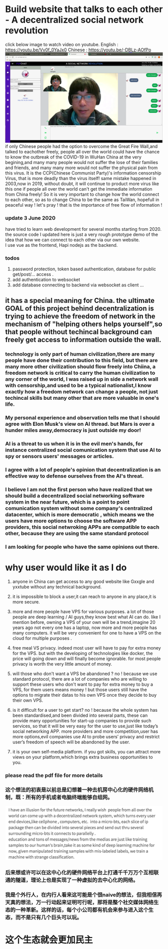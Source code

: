# Build website that talks to each other - A decentralized social network revolution
click below image to watch video on youtube.
English : https://youtu.be/Vv0f_0YaJx0
Chinese : https://youtu.be/-DBLz-AOfPo
[![IMAGE ALT TEXT HERE](https://raw.githubusercontent.com/brianwchh/decentrialized-social-networking-software-system_1/master/pic/p2p.png)](https://youtu.be/Vv0f_0YaJx0)
if only Chinese people had the option to overcome the Great Fire Wall,and talked to eachother freely, people all over the world could have the chance to know the outbreak of the COVID-19 in WuHan China at the very begining,and many many people would not suffer the lose of their families and friends, and many many more would not suffer the physical pain from this virus. 
It is the CCP(Chinese Communist Party)'s information censorship Virus, that is more deadly than the virus itself! same mistake happened in 2003,now in 2019, without doubt, it will continue to product more virus like this one if people all over the world can't get the immediate information from China freely! 
So it is very important to change how the world connect to each other, so as to change China to be the same as TaiWan, hopefull in peaceful way ! let's pray !
that is the importance of free flow of information !  

### update 3 June 2020
have tried to learn web development for several months starting from 2020. the source code I updated here is just a very rough prototype demo of the idea that how we can connect to each other via our own website.  
I use vue as the frontend, Hapi nodejs as the backend. 

### todos 
1. password protection, token based authentication, database for public get/post/... access .
1. add authentication to websocket
2. add database connecting to backend via websocket as client 
...


## it has a special meaning for China. the ultimate GOAL of this project behind decentralization is trying to achieve the freedom of network in the mechanism of "helping others helps yourself",so that people without techincal background can freely get access to information outside the wall. 
### technology is only part of human civilization,there are many people have done their contribution to this field, but there are many more other civilization should flow freely into Chiina, a freedom network is critical to carry the human civilization to any corner of the world, I was raised up in side a network wall with censorship,and used to be a typical nationalist,I know exactly how a freedom network can change a people, not just techincal skills but many other that are more valuable in one's life. 

### My personal experience and observation tells me that I should agree with Elon Musk's view on AI thread. but Mars is over a hunder miles away,democracy is just outside my door!
### AI is a threat to us when it is in the evil men's hands, for instance centralized social comunication system that use AI to spy or sensors users' messages or articles.
### I agree with a lot of people's opinion that decentralization is an effective way to defense ourselves from the AI's threat. 
### I believe I am not the first person who have realized that we should build a decentralized social networking software system in the near future, which is a point to point comunication system without some company's centralized datacenter, which is more democratic , which means we the users have more options to choose the software APP providers, this social netwroking APPs are compatible to each other, because they are using the same standard protocol
### I am looking for people who have the same opinions out there.

# why user would like it as I do
1. anyone in China can get access to any good website like Gxxgle and yxxtube without any technical background.
2. it is impossible to block a user,it can reach to anyone in any place,it is more secure.

3. more and more people have VPS for various purposes. a lot of those people are deep learning / AI guys,they know best what AI can do. like I mention before, owning a VPS of your own will be a trend,imagine 20 years ago not every one has a laptop, now more and more people has many computers. it will be very convenient for one to have a VPS on the cloud for multiple purposes .

4. free meal VS privacy. indeed most user will have to pay for extra money for the VPS. but with the developing of technologies like docker, the price will going down and will finally become ignorable. for most people privacy is worth the very little amount of money. 

5. will those who don't want a VPS be abandoned ? no ! because we use standard protocol, there are a lot of companies who are willing to support these users who don't want to pay for extra money to buy a VPS, for them users means money ! but those users still have the options to migrate their datas to his own VPS once they decide to buy their own VPS.

6. is it difficult for a user to get start? no ! because the whole system has been standardised,and been divided into several parts, these can provide many opportunities for start-up companies to provide such services, so that it will be very easy for the user to use,just like today’s social networking APP.
more providers and more competition,user has more options,evil companies use AI to probe users’ privacy and restrict user’s freedom of speech will be abandoned by the user.

7. it is your own self-media platform. if you got skills, you can attract more views on your platform,which brings extra business opportunities to you.


### please read the pdf file for more details


### 这个想法的初衷是以前总是幻想着一种去机房中心化的硬件网络机制，既：所有的手机或者电脑终端能够自组网。
![alt text](https://raw.githubusercontent.com/brianwchh/decentrialized-social-networking-software-system_1/master/pic/sc.png)
### 后来想或许可以在这中心化的硬件网络平台上打通千千万万个互相联通的隧道，理论上也是实现了一种虚拟的去中心化的网络。
### 我是个外行人，在内行人看来这可能是个很naive的想法，但我相信再天真的想法，万一行动起来证明可行呢，那将是整个社交媒体网络生态的一种革新。这样的话，每个小公司都有机会来参与进入这个生态，而不是只有几个巨头可以玩。
# 这个生态就会更加民主


